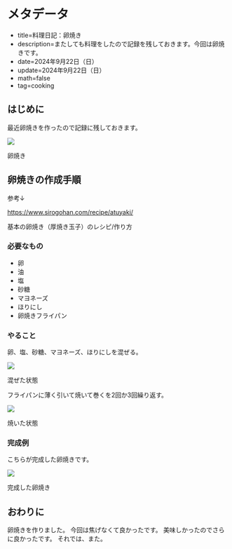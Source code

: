 # メタデータ
- title=料理日記：卵焼き
- description=またしても料理をしたので記録を残しておきます。今回は卵焼きです。
- date=2024年9月22日（日）
- update=2024年9月22日（日）
- math=false
- tag=cooking

## はじめに
最近卵焼きを作ったので記録に残しておきます。

![](../../images/2024/20240922_3.jpg)

卵焼き

## 卵焼きの作成手順
参考↓

https://www.sirogohan.com/recipe/atuyaki/

基本の卵焼き（厚焼き玉子）のレシピ/作り方

### 必要なもの
- 卵
- 油
- 塩
- 砂糖
- マヨネーズ
- ほりにし
- 卵焼きフライパン

### やること
卵、塩、砂糖、マヨネーズ、ほりにしを混ぜる。

![](../../images/2024/20240922_1.jpg)

混ぜた状態

フライパンに薄く引いて焼いて巻くを2回か3回繰り返す。

![](../../images/2024/20240922_2.jpg)

焼いた状態

### 完成例
こちらが完成した卵焼きです。

![](../../images/2024/20240922_3.jpg)

完成した卵焼き

## おわりに
卵焼きを作りました。
今回は焦げなくて良かったです。
美味しかったのでさらに良かったです。
それでは、また。
